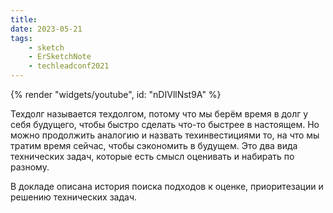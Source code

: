 ```yaml
---
title:
date: 2023-05-21
tags:
    - sketch
    - ErSketchNote
    - techleadconf2021
---
```


{% render "widgets/youtube",  id: "nDIVllNst9A" %}

Техдолг называется техдолгом, потому что мы берём время в долг у себя будущего, чтобы быстро сделать что-то быстрее в настоящем. Но можно продолжить аналогию и назвать техинвестициями то, на что мы тратим время сейчас, чтобы сэкономить в будущем. Это два вида технических задач, которые есть смысл оценивать и набирать по разному.

В докладе описана история поиска подходов к оценке, приоритезации и решению технических задач.
